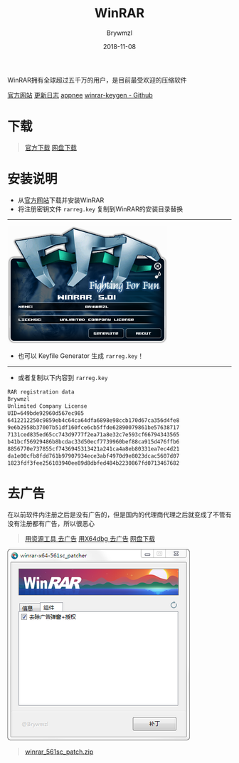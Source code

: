 ﻿---
layout:     post
title:      WinRAR
date:       2018-11-08
author:     Brywmzl
catalog: true
tags: [压缩工具]
categories: [系统工具]
---
WinRAR拥有全球超过五千万的用户，是目前最受欢迎的压缩软件

<!--more-->

[官方网站](https://www.rarlab.com)
[更新日志](https://www.rarlab.com/rarnew.htm)
[appnee](https://free.appnee.com/winrar-all-versions-universal-keygens-collection/)
[winrar-keygen - Github](https://github.com/DoubleLabyrinth/winrar-keygen)

# 下载
> [官方下载](https://www.rarlab.com/download.htm)
> [网盘下载](https://pan.baidu.com/s/1SD3lYRDhfvKA9MdPB9mp7w)

# 安装说明

* 从[官方网站](https://www.rarlab.com)下载并安装WinRAR
* 将注册密钥文件 `rarreg.key` 复制到WinRAR的安装目录替换

---

![](/img/WinRAR/k.png)

* 也可以 Keyfile Generator 生成 `rarreg.key`！

---

* 或者复制以下内容到 `rarreg.key`

```
RAR registration data
Brywmzl
Unlimited Company License
UID=649bde92960d567ec985
6412212250c9859eb4c64ca64dfa6898e98ccb170d67ca356d4fe8
9e6b2958b37007b51df160fce6cb5ffde62890079861be57638717
7131ced835ed65cc743d9777f2ea71a8e32c7e593cf66794343565
b41bcf56929486b8bcdac33d50ecf7739960bef88ca915d476ffb6
8856770e737855cf7436945313421a241ca4a8eb80331ea7ec4d21
da1e00cfb8fdd761b97907934ece3abf4970d9e8023dcac5607d07
1823fdf3fee256103940ee89d8dbfed484b2230867fd0713467682
```

# 去广告

在以前软件内注册之后是没有广告的，但是国内的代理商代理之后就变成了不管有没有注册都有广告，所以很恶心

> [用资源工具 去广告](https://www.52pojie.cn/thread-656299-1-1.html)
> [用X64dbg 去广告](https://www.52pojie.cn/thread-630556-1-1.html)
> [网盘下载](https://pan.baidu.com/s/1SD3lYRDhfvKA9MdPB9mp7w#list/path=/App/WinRAR/_去广告弹窗+授权补丁&parentPath=/App)

![](/img/WinRAR/0.png)
> [winrar_561sc_patch.zip](https://www.lanzous.com/i2li8ed)